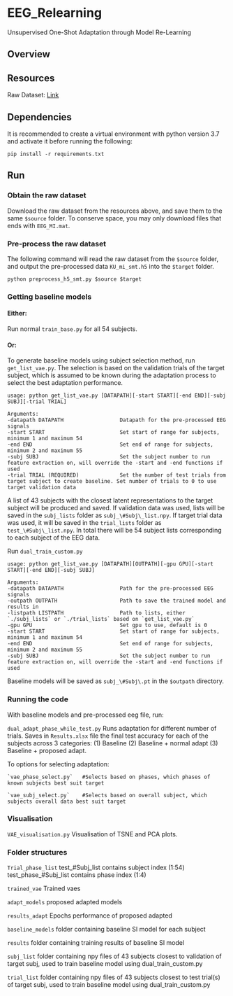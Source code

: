 # EEG_Relearning
Unsupervised One-Shot Adaptation through Model Re-Learning

## Overview

## Resources
Raw Dataset: [Link](http://gigadb.org/dataset/100542)

## Dependencies

It is recommended to create a virtual environment with python version 3.7 and activate it before running the following:

```
pip install -r requirements.txt
```

## Run

### Obtain the raw dataset

Download the raw dataset from the resources above, and save them to the same `$source` folder. To conserve space, you may only download files that ends with `EEG_MI.mat`.

### Pre-process the raw dataset

The following command will read the raw dataset from the `$source` folder, and output the pre-processed data `KU_mi_smt.h5` into the `$target` folder.

```
python preprocess_h5_smt.py $source $target
```

### Getting baseline models

#### Either: 
Run normal `train_base.py` for all 54 subjects.

#### Or:
To generate baseline models using subject selection method, run `get_list_vae.py`. The selection is based on the validation trials of the target subject, which is assumed to be known during the adaptation process to select the best adaptation performance.
```
usage: python get_list_vae.py [DATAPATH][-start START][-end END][-subj SUBJ][-trial TRIAL]

Arguments:
-datapath DATAPATH                  Datapath for the pre-processed EEG signals
-start START                        Set start of range for subjects, minimum 1 and maximum 54
-end END                            Set end of range for subjects, minimum 2 and maximum 55
-subj SUBJ                          Set the subject number to run feature extraction on, will override the -start and -end functions if used
-trial TRIAL (REQUIRED)             Set the number of test trials from target subject to create baseline. Set number of trials to 0 to use target validation data
```
A list of 43 subjects with the closest latent representations to the target subject will be produced and saved. If validation data was used, lists will be saved in the `subj_lists` folder as `subj_\#Subj\_list.npy`. If target trial data was used, it will be saved in the `trial_lists` folder as `test_\#Subj\_list.npy`. In total there will be 54 subject lists corresponding to each subject of the EEG data.

Run `dual_train_custom.py` 
```
usage: python get_list_vae.py [DATAPATH][OUTPATH][-gpu GPU][-start START][-end END][-subj SUBJ]

Arguments:
-datapath DATAPATH                  Path for the pre-processed EEG signals
-outpath OUTPATH                    Path to save the trained model and results in
-listpath LISTPATH                  Path to lists, either `./subj_lists` or `./trial_lists` based on `get_list_vae.py`
-gpu GPU                            Set gpu to use, default is 0
-start START                        Set start of range for subjects, minimum 1 and maximum 54
-end END                            Set end of range for subjects, minimum 2 and maximum 55
-subj SUBJ                          Set the subject number to run feature extraction on, will override the -start and -end functions if used
```
Baseline models will be saved as `subj_\#Subj\.pt` in the `$outpath` directory.

### Running the code
With baseline models and pre-processed eeg file, run:

`dual_adapt_phase_while_test.py`
Runs adaptation for different number of trials. Saves in `Results.xlsx` file the final test accuracy for each of the subjects across 3 categories: (1) Baseline (2) Baseline + normal adapt (3) Baseline + proposed adapt.

To options for selecting adaptation:
```
`vae_phase_select.py`   #Selects based on phases, which phases of known subjects best suit target

`vae_subj_select.py`    #Selects based on overall subject, which subjects overall data best suit target
```

### Visualisation
`VAE_visualisation.py`
Visualisation of TSNE and PCA plots.

### Folder structures

`Trial_phase_list`
test_\#Subj\_list contains subject index (1:54)
test_phase_\#Subj\_list contains phase index (1:4)

`trained_vae`
Trained vaes

`adapt_models`
proposed adapted models

`results_adapt`
Epochs performance of proposed adapted

`baseline_models`
folder containing baseline SI model for each subject

`results`
folder containing training results of baseline SI model

`subj_list`
folder containing npy files of 43 subjects closest to validation of target subj, used to train baseline model using dual_train_custom.py

`trial_list`
folder containing npy files of 43 subjects closest to test trial(s) of target subj, used to train baseline model using dual_train_custom.py
